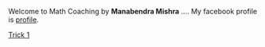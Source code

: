 Welcome to Math Coaching
 by **Manabendra Mishra**
....
My facebook profile is [profile](https://www.facebook.com/manabendra.mishra.733).

                               
  [Trick 1](https://user-images.githubusercontent.com/78428741/106627865-3cd92000-659f-11eb-91d5-55911ce1755b.jpg)

